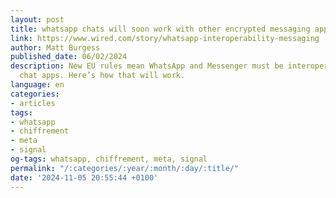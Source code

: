```yaml
---
layout: post
title: whatsapp chats will soon work with other encrypted messaging apps
link: https://www.wired.com/story/whatsapp-interoperability-messaging
author: Matt Burgess
published_date: 06/02/2024
description: New EU rules mean WhatsApp and Messenger must be interoperable with other
  chat apps. Here’s how that will work.
language: en
categories:
- articles
tags:
- whatsapp
- chiffrement
- meta
- signal
og-tags: whatsapp, chiffrement, meta, signal
permalink: "/:categories/:year/:month/:day/:title/"
date: '2024-11-05 20:55:44 +0100'
---
```

